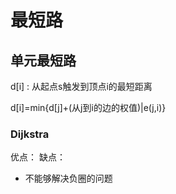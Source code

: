 



# 最短路

## 单元最短路

d[i] : 从起点s触发到顶点i的最短距离

d[i]=min{d[j]+(从j到i的边的权值)|e(j,i)}

### Dijkstra
优点：
缺点：
- 不能够解决负圈的问题
